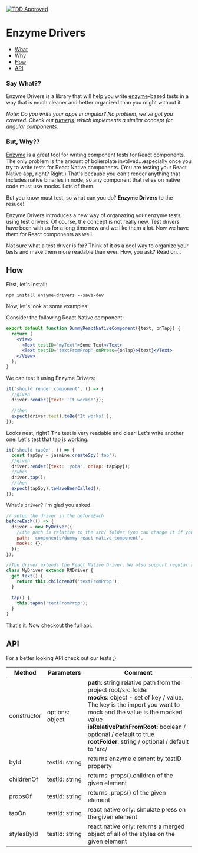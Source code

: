[![TDD Approved](https://img.shields.io/badge/TDD-Approved-green.svg)]()
# Enzyme Drivers

* [What](#say-what)
* [Why](#but-why)
* [How](#how)
* [API](#api)

### Say What??

Enzyme Drivers is a library that will help you write [enzyme](https://github.com/airbnb/enzyme)-based tests in a way that is much cleaner and better organized than you might without it. 

*Note: Do you write your apps in angular? No problem, we've got you covered. Check out [turnerjs](https://github.com/wix/turnerjs), which implements a similar concept for angular components.*

### But, Why??

[Enzyme](https://github.com/airbnb/enzyme) is a great tool for writing component tests for React components. The only problem is the amount of bolierplate involved...especially once you try to write tests for React Native components. (You are testing your React Native app, right? Right.) That's because you can't render anything that includes native binaries in node, so any component that relies on native code must use mocks. Lots of them. 

But you know must test, so what can you do? **Enzyme Drivers** to the resuce!

Enzyme Drivers introduces a new way of organazing your enzyme tests, using test drivers. Of course, the concept is not really new. Test drivers have been with us for a long time now and we like them a lot. Now we have them for React components as well.

Not sure what a test driver is for? Think of it as a cool way to organize your tests and make them more readable than ever. How, you ask? Read on...

## How

First, let's install:
```shell
npm install enzyme-drivers --save-dev
```

Now, let's look at some examples:

Consider the following React Native component:
```jsx
export default function DummyReactNativeComponent({text, onTap}) {
  return (
    <View>
      <Text testID="myText">Some Text</Text>
      <Text testID="textFromProp" onPress={onTap}>{text}</Text>
    </View>
  );
}
```

We can test it using Enzyme Drivers:

```jsx
it('should render component', () => {
  //given
  driver.render({text: 'It works!'});

  //then
  expect(driver.text).toBe('It works!');
});
```

Looks neat, right? The test is very readable and clear. Let's write another one. Let's test that tap is working:

```jsx
it('should tapOn', () => {
  const tapSpy = jasmine.createSpy('tap');
  //given
  driver.render({text: 'yoba', onTap: tapSpy});
  //when
  driver.tap();
  //then
  expect(tapSpy).toHaveBeenCalled();
});
```

What's `driver`? I'm glad you asked.

```jsx
// setup the driver in the beforeEach
beforeEach(() => {
  driver = new MyDriver({
    //the path is relative to the src/ folder (you can change it if you need. see api section)
    path: 'components/dummy-react-native-component',
    mocks: {},
  });
});

//The driver extends the React Native Driver. We also support regular react with BaseDriver
class MyDriver extends RNDriver {
  get text() {
    return this.childrenOf('textFromProp');
  }

  tap() {
    this.tapOn('textFromProp');
  }
}
```

That's it. Now checkout the full [api](#api).

## API

For a better looking API check out our tests ;)


| Method      | Parameters      | Comment                                                                                                                                                                                                                                                                                                                                                     |
|-------------|-----------------|-------------------------------------------------------------------------------------------------------------------------------------------------------------------------------------------------------------------------------------------------------------------------------------------------------------------------------------------------------------|
| constructor | options: object | **path**: string relative path from the project root/src folder <br> **mocks**: object - set of key / value.<br> The key is the import you want to mock and the value is the mocked value<br> **isRelativePathFromRoot**: boolean / optional / default to true<br> **rootFolder**: string / optional / default to 'src/' |
| byId        | testId: string  | returns enzyme element by testID property                                                                                                                                                                                                                                                                                                                   |
| childrenOf  | testId: string  | returns .props().children of the given element                                                                                                                                                                                                                                                                                                              |
| propsOf     | testId: string  | returns .props() of the given element                                                                                                                                                                                                                                                                                                                       |
| tapOn       | testId: string  | react native only: simulate press on the given element                                                                                                                                                                                                                                                                                                      |
| stylesById  | testId: string  | react native only: returns a merged object of all of the styles on the given element                                                                                                                                                                                                                                                                        |











